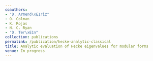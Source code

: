 ```yaml
---
coauthors:
- "D. Armend\xE1riz"
- O. Colman
- K. Rojas
- N. C. Ryan
- "D. Ter\xE1n"
collection: publications
permalink: /publication/hecke-analytic-classical
title: Analytic evaluation of Hecke eigenvalues for modular forms
venue: In progress
---
```

